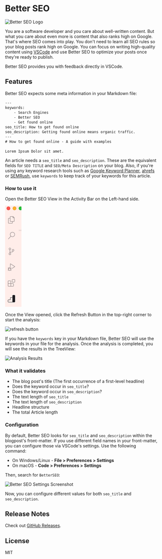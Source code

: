 # Better SEO

![Better SEO Logo](https://github.com/schultyy/better-seo/blob/8e67368054112dab8db5c926a44e6f0f6e8b954a/resources/better_seo.png)

You are a software developer and you care about well-written content. But what you care about even more is content that also ranks high on Google.
That's where SEO comes into play. You don't need to learn all SEO rules so your blog posts rank high on Google. You can focus on writing high-quality content using [VSCode](https://code.visualstudio.com/) and use Better SEO to optimize your posts once they're ready to publish.

Better SEO provides you with feedback directly in VSCode.

## Features

Better SEO expects some meta information in your Markdown file:

```
---
keywords:
    - Search Engines
    - Better SEO
    - Get found online
seo_title: How to get found online
seo_description: Getting found online means organic traffic.
---
# How to get found online - A guide with examples

Lorem Ipsum Dolor sit amet.
```

An article needs a `seo_title` and `seo_description`. These are the equivalent fields for `SEO TITLE` and `SEO/Meta Description` on your blog. Also, if you're using any keyword research tools such as [Google Keyword Planner](https://ads.google.com/home/tools/keyword-planner/), [ahrefs](ahrefs.com) or [SEMRush](https://www.semrush.com/), use `keywords` to keep track of your keywords for this article.

### How to use it

Open the Better SEO View in the Activity Bar on the Left-hand side.

![Better SEO in the Sidebar](https://raw.githubusercontent.com/schultyy/better-seo/35987c419133382d554e3e28ac4bd24e14011f7d/resources/sidebar.png)

Once the View opened, click the Refresh Button in the top-right corner to start the analysis:

![refresh button](https://raw.githubusercontent.com/schultyy/better-seo/35987c419133382d554e3e28ac4bd24e14011f7d/resources/refresh_button.png)

If you have the `keywords` key in your Markdown file, Better SEO will use the keywords in your file for the analysis. Once the analysis is completed, you will see the results in the TreeView:

![Analysis Results](https://raw.githubusercontent.com/schultyy/better-seo/35987c419133382d554e3e28ac4bd24e14011f7d/resources/analysis_results.png)

### What it validates

- The blog post's title (The first occurrence of a first-level headline)
- Does the keyword occur in `seo_title`?
- Does the keyword occur in `seo_description`?
- The text length of `seo_title`
- The text length of `seo_description`
- Headline structure
- The total Article length

### Configuration

By default, Better SEO looks for `seo_title` and `seo_description` within the blogpost's front-matter. If you use different field names in your front-matter, you can configure those via VSCode's settings. Use the following command:


- On Windows/Linux - __File > Preferences > Settings__
- On macOS - __Code > Preferences > Settings__

Then, search for `BetterSEO`:

![Better SEO Settings Screenshot](https://raw.githubusercontent.com/schultyy/better-seo/35987c419133382d554e3e28ac4bd24e14011f7d/resources/settings_screenshot.png)

Now, you can configure different values for both `seo_title` and `seo_description`.

## Release Notes

Check out [GitHub Releases](https://github.com/schultyy/better-seo/releases).

## License

MIT

